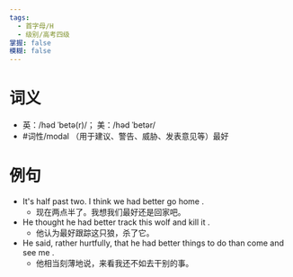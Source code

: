 ```yaml
---
tags:
  - 首字母/H
  - 级别/高考四级
掌握: false
模糊: false
---
```

# 词义
- 英：/həd ˈbetə(r)/； 美：/həd ˈbetər/
- #词性/modal  （用于建议、警告、威胁、发表意见等）最好
# 例句
- It's half past two. I think we had better go home .
	- 现在两点半了。我想我们最好还是回家吧。
- He thought he had better track this wolf and kill it .
	- 他认为最好跟踪这只狼，杀了它。
- He said, rather hurtfully, that he had better things to do than come and see me .
	- 他相当刻薄地说，来看我还不如去干别的事。
